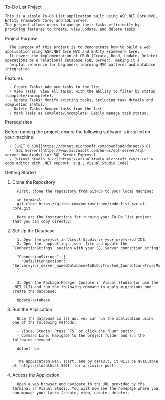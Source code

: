 To-Do List Project

    This is a simple To-Do List application built using ASP.NET Core MVC, Entity Framework Core, and SQL Server.
    The project allows users to manage their tasks efficiently by providing features to create, view,update, and delete tasks.

 Project Purpose

      The purpose of this project is to demonstrate how to build a web application using ASP.NET Core MVC and Entity Framework Core. 
      It covers the implementation of CRUD (Create, Read, Update, Delete) operations on a relational database (SQL Server), making it a 
      helpful reference for beginners learning MVC patterns and database integration.

Features

      - Create Tasks: Add new tasks to the list.
      - View Tasks: View all tasks, with the ability to filter by status (complete/incomplete).
      - Update Tasks: Modify existing tasks, including task details and completion status.
      - Delete Tasks: Remove tasks from the list.
      - Mark Tasks as Complete/Incomplete: Easily manage task status.

Prerequisites

Before running the project, ensure the following software is installed on your machine:

      - [.NET 6 SDK](https://dotnet.microsoft.com/download/dotnet/6.0)
      - [SQL Server](https://www.microsoft.com/en-us/sql-server/sql-server-downloads) (or SQL Server Express)
      - [Visual Studio 2022](https://visualstudio.microsoft.com/) (or a code editor with .NET support, e.g., Visual Studio Code)

Getting Started

 1. Clone the Repository

          First, clone the repository from GitHub to your local machine:
          
          in terminal
          git clone https://github.com/yourusername/todo-list-mvc-ef-core.git
          
          Here are the instructions for running your To-Do list project that you can copy directly:

 2. Set Up the Database

          1. Open the project in Visual Studio or your preferred IDE.
          2. Open the `appsettings.json` file and update the `ConnectionStrings` section with your SQL Server connection string:
          
          "ConnectionStrings": {
            "DefaultConnection": "Server=your_server_name;Database=ToDoDb;Trusted_Connection=True;MultipleActiveResultSets=true"
          }
          
          
          3. Open the Package Manager Console in Visual Studio (or use the .NET CLI) and run the following command to apply migrations and create the database:
          
          Update-Database


 3. Run the Application

          Once the database is set up, you can run the application using one of the following methods:
          
          - Visual Studio: Press `F5` or click the "Run" button.
          - Command Line: Navigate to the project folder and run the following command:
          
          dotnet run


          The application will start, and by default, it will be available at `https://localhost:5001` (or a similar port).

 4. Access the Application

          Open a web browser and navigate to the URL provided by the terminal or Visual Studio. You will now see the homepage where you can manage your tasks (create, view, update, delete).


